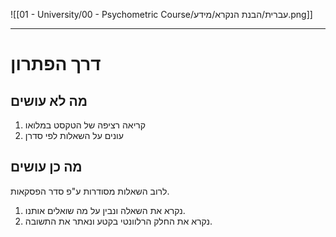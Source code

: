 ![[01 - University/00 - Psychometric Course/עברית/הבנת הנקרא/מידע.png]]
***
# דרך הפתרון
## מה לא עושים
1. קריאה רציפה של הטקסט במלואו
2. עונים על השאלות לפי סדרן

## מה כן עושים
לרוב השאלות מסודרות ע"פ סדר הפסקאות.
1. נקרא את השאלה ונבין על מה שואלים אותנו.
2. נקרא את החלק הרלוונטי בקטע ונאתר את התשובה.

